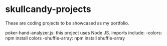 # skullcandy-projects
These are coding projects to be showcased as my portfolio.


poker-hand-analyzer.js:
this project uses Node JS. imports include:
-colors: npm install colors
-shuffle-array: npm install shuffle-array

